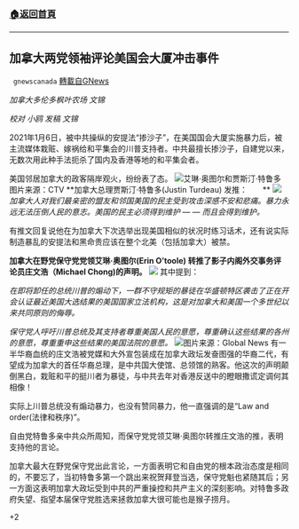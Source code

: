 ###  [:house:返回首頁](https://github.com/ourhimalayas/txt)
---

## 加拿大两党领袖评论美国会大厦冲击事件
` gnewscanada` [轉載自GNews](https://gnews.org/zh-hans/728132/)

*加拿大多伦多枫叶农场 文锦*

*校对 小鸥 发稿 文锦*

2021年1月6日，被中共操纵的安提法“掺沙子”，在美国国会大厦实施暴力后，被主流媒体栽赃、嫁祸给和平集会的川普支持者。中共最擅长掺沙子，自建党以来，无数次用此种手法扼杀了国内及香港等地的和平集会者。

美国邻居加拿大的政客隔岸观火，纷纷表了态。
![]()![](https://gnews.org/wp-content/uploads/2021/01/CTV.jpg)艾琳·奥图尔和贾斯汀·特鲁多 图片来源：CTV
**加拿大总理贾斯汀·特鲁多(Justin Turdeau) 发推：       **
![]()![](https://gnews.org/wp-content/uploads/2021/01/屏幕截图368.png)
*加拿大人对我们最亲密的盟友和邻国美国的民主受到攻击深感不安和悲痛。暴力永远无法压倒人民的意志。美国的民主必须得到维护 — — 而且会得到维护。*

有推文回复说他在为加拿大下次选举出现美国相似的状况时练习话术，还有说实际制造暴乱的安提法和黑命贵应该在整个北美（包括加拿大）被禁。

**加拿大在野党保守党党领艾琳·奥图尔(Erin O’toole) 转推了影子内阁外交事务评论员庄文浩（Michael Chong)的声明。**
![]()![](https://gnews.org/wp-content/uploads/2021/01/屏幕截图367.png)
其中提到：

*在即将卸任的总统川普的煽动下，一群不守规矩的暴徒在华盛顿特区袭击了正在开会认证最近美国大选结果的美国国家立法机构，这是对加拿大和美国一个多世纪以来共同原则的侮辱。*

*保守党人呼吁川普总统及其支持者尊重美国人民的意愿，尊重确认这些结果的各州的意愿，尊重重申这些结果的美国法院的意愿。*
![]()![](https://gnews.org/wp-content/uploads/2021/01/cpt114150701_high.jpg)图片来源：Global News
有一半华裔血统的庄文浩被党媒和大外宣包装成在加拿大政坛发奋图强的华裔二代，有望成为加拿大的首任华裔总理，是中共国大使馆、总领馆的熟客。他这次的声明颠倒黑白，栽赃和平的挺川者为暴徒，与中共去年对香港反送中的瞪眼撒谎定调何其相像！

实际上川普总统没有煽动暴力，也没有赞同暴力，他一直强调的是“Law and order(法律和秩序)”。

自由党特鲁多亲中共众所周知，而保守党党领艾琳·奥图尔转推庄文浩的推，表明支持他的言论。

加拿大最大在野党保守党出此言论，一方面表明它和自由党的根本政治态度是相同的，不要忘了，当初特鲁多第一个跳出来祝贺拜登当选，保守党魁也紧随其后；另一方面这表明加拿大政坛受到中共的严重操控和共产主义的深刻影响。对特鲁多政府失望、指望本届保守党胜选来拯救加拿大很可能也是猴子捞月。

+2
